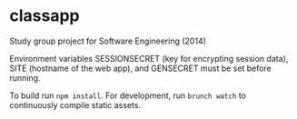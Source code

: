 classapp
========

Study group project for Software Engineering (2014)

Environment variables SESSIONSECRET (key for encrypting session data), SITE (hostname of the web app), and GENSECRET must be set before running. 

To build run `npm install`. For development, run `brunch watch` to continuously compile static assets.
